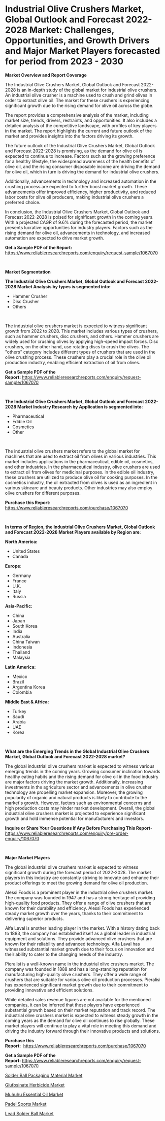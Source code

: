 <p><h1>Industrial Olive Crushers Market, Global Outlook and Forecast 2022-2028 Market: Challenges, Opportunities, and Growth Drivers and Major Market Players forecasted for period from 2023 - 2030</h1></p><p><strong>Market Overview and Report Coverage</strong></p>
<p><p>The Industrial Olive Crushers Market, Global Outlook and Forecast 2022-2028 is an in-depth study of the global market for industrial olive crushers. An industrial olive crusher is a machine used to crush and grind olives in order to extract olive oil. The market for these crushers is experiencing significant growth due to the rising demand for olive oil across the globe.</p><p>The report provides a comprehensive analysis of the market, including market size, trends, drivers, restraints, and opportunities. It also includes a detailed analysis of the competitive landscape, with profiles of key players in the market. The report highlights the current and future outlook of the market and provides insights into the factors driving its growth.</p><p>The future outlook of the Industrial Olive Crushers Market, Global Outlook and Forecast 2022-2028 is promising, as the demand for olive oil is expected to continue to increase. Factors such as the growing preference for a healthy lifestyle, the widespread awareness of the health benefits of olive oil, and the rising consumer disposable income are driving the demand for olive oil, which in turn is driving the demand for industrial olive crushers.</p><p>Additionally, advancements in technology and increased automation in the crushing process are expected to further boost market growth. These advancements offer improved efficiency, higher productivity, and reduced labor costs for olive oil producers, making industrial olive crushers a preferred choice.</p><p>In conclusion, the Industrial Olive Crushers Market, Global Outlook and Forecast 2022-2028 is poised for significant growth in the coming years. With a projected CAGR of 9.6% during the forecasted period, the market presents lucrative opportunities for industry players. Factors such as the rising demand for olive oil, advancements in technology, and increased automation are expected to drive market growth.</p></p>
<p><strong>Get a Sample PDF of the Report:</strong> <a href="https://www.reliableresearchreports.com/enquiry/request-sample/1067070">https://www.reliableresearchreports.com/enquiry/request-sample/1067070</a></p>
<p>&nbsp;</p>
<p><strong>Market Segmentation</strong></p>
<p><strong>The Industrial Olive Crushers Market, Global Outlook and Forecast 2022-2028 Market Analysis by types is segmented into:</strong></p>
<p><ul><li>Hammer Crusher</li><li>Disc Crusher</li><li>Others</li></ul></p>
<p>&nbsp;</p>
<p><p>The industrial olive crushers market is expected to witness significant growth from 2022 to 2028. This market includes various types of crushers, such as hammer crushers, disc crushers, and others. Hammer crushers are widely used for crushing olives by applying high-speed impact forces. Disc crushers, on the other hand, use rotating discs to crush the olives. The "others" category includes different types of crushers that are used in the olive crushing process. These crushers play a crucial role in the olive oil production industry, enabling efficient extraction of oil from olives.</p></p>
<p><strong>Get a Sample PDF of the Report:</strong>&nbsp;<a href="https://www.reliableresearchreports.com/enquiry/request-sample/1067070">https://www.reliableresearchreports.com/enquiry/request-sample/1067070</a></p>
<p>&nbsp;</p>
<p><strong>The Industrial Olive Crushers Market, Global Outlook and Forecast 2022-2028 Market Industry Research by Application is segmented into:</strong></p>
<p><ul><li>Pharmaceutical</li><li>Edible Oil</li><li>Cosmetics</li><li>Other</li></ul></p>
<p>&nbsp;</p>
<p><p>The industrial olive crushers market refers to the global market for machines that are used to extract oil from olives in various industries. This market includes applications in the pharmaceutical, edible oil, cosmetics, and other industries. In the pharmaceutical industry, olive crushers are used to extract oil from olives for medicinal purposes. In the edible oil industry, these crushers are utilized to produce olive oil for cooking purposes. In the cosmetics industry, the oil extracted from olives is used as an ingredient in various skincare and beauty products. Other industries may also employ olive crushers for different purposes.</p></p>
<p><strong>Purchase this Report:</strong>&nbsp; <a href="https://www.reliableresearchreports.com/purchase/1067070">https://www.reliableresearchreports.com/purchase/1067070</a></p>
<p>&nbsp;</p>
<p><strong>In terms of Region, the Industrial Olive Crushers Market, Global Outlook and Forecast 2022-2028 Market Players available by Region are:</strong></p>
<p>
    <p> <strong> North America: </strong>
        <ul>
            <li>United States</li>
            <li>Canada</li>
        </ul>
        </p> 
    <p> <strong> Europe: </strong>
        <ul>
            <li>Germany</li>
            <li>France</li>
            <li>U.K.</li>
            <li>Italy</li>
            <li>Russia</li>
        </ul>
        </p> 
    <p> <strong> Asia-Pacific: </strong>
        <ul>
            <li>China</li>
            <li>Japan</li>
            <li>South Korea</li>
            <li>India</li>
            <li>Australia</li>
            <li>China Taiwan</li>
            <li>Indonesia</li>
            <li>Thailand</li>
            <li>Malaysia</li>
        </ul>
        </p> 
    <p> <strong> Latin America: </strong>
        <ul>
            <li>Mexico</li>
            <li>Brazil</li>
            <li>Argentina Korea</li>
            <li>Colombia</li>
        </ul>
        </p> 
    <p> <strong> Middle East & Africa: </strong>
        <ul>
            <li>Turkey</li>
            <li>Saudi</li>
            <li>Arabia</li>
            <li>UAE</li>
            <li>Korea</li>
        </ul>
    </p>
    </p>
<p>&nbsp;</p>
<p><strong>What are the Emerging Trends in the Global Industrial Olive Crushers Market, Global Outlook and Forecast 2022-2028 market?</strong></p>
<p><p>The global industrial olive crushers market is expected to witness various emerging trends in the coming years. Growing consumer inclination towards healthy eating habits and the rising demand for olive oil in the food industry are major factors driving the market growth. Additionally, increasing investments in the agriculture sector and advancements in olive crusher technology are propelling market expansion. Moreover, the growing popularity of organic and natural products is likely to contribute to the market's growth. However, factors such as environmental concerns and high production costs may hinder market development. Overall, the global industrial olive crushers market is projected to experience significant growth and hold immense potential for manufacturers and investors.</p></p>
<p><strong>Inquire or Share Your Questions If Any Before Purchasing This Report</strong>- <a href="https://www.reliableresearchreports.com/enquiry/pre-order-enquiry/1067070">https://www.reliableresearchreports.com/enquiry/pre-order-enquiry/1067070</a></p>
<p>&nbsp;</p>
<p><strong>Major Market Players</strong></p>
<p><p>The global industrial olive crushers market is expected to witness significant growth during the forecast period of 2022-2028. The market players in this industry are constantly striving to innovate and enhance their product offerings to meet the growing demand for olive oil production.</p><p>Alessi Foods is a prominent player in the industrial olive crushers market. The company was founded in 1947 and has a strong heritage of providing high-quality food products. They offer a range of olive crushers that are known for their durability and efficiency. Alessi Foods has experienced steady market growth over the years, thanks to their commitment to delivering superior products.</p><p>Alfa Laval is another leading player in the market. With a history dating back to 1883, the company has established itself as a global leader in industrial equipment and solutions. They provide advanced olive crushers that are known for their reliability and advanced technology. Alfa Laval has witnessed substantial market growth due to their focus on innovation and their ability to cater to the changing needs of the industry.</p><p>Pieralisi is a well-known name in the industrial olive crushers market. The company was founded in 1888 and has a long-standing reputation for manufacturing high-quality olive crushers. They offer a wide range of crushers that are suitable for various olive oil production processes. Pieralisi has experienced significant market growth due to their commitment to providing innovative and efficient solutions.</p><p>While detailed sales revenue figures are not available for the mentioned companies, it can be inferred that these players have experienced substantial growth based on their market reputation and track record. The industrial olive crushers market is expected to witness steady growth in the coming years as the demand for olive oil continues to rise globally. These market players will continue to play a vital role in meeting this demand and driving the industry forward through their innovative products and solutions.</p></p>
<p><strong>Purchase this Report:</strong>&nbsp;&nbsp;<a href="https://www.reliableresearchreports.com/purchase/1067070">https://www.reliableresearchreports.com/purchase/1067070</a></p>
<p></p>
<p><strong>Get a Sample PDF of the Report:</strong>&nbsp;<a href="https://www.reliableresearchreports.com/enquiry/request-sample/1067070">https://www.reliableresearchreports.com/enquiry/request-sample/1067070</a></p>
<p><p><a href="https://www.reportprime.com/solder-ball-packaging-material-r4898">Solder Ball Packaging Material Market</a></p><p><a href="https://www.linkedin.com/pulse/glufosinate-herbicide-market-size-2023-2030-global-industrial-56wbe/">Glufosinate Herbicide Market</a></p><p><a href="https://www.linkedin.com/pulse/muhuhu-essential-oil-market-research-report-provides-thorough-aesve/">Muhuhu Essential Oil Market</a></p><p><a href="https://medium.com/@allelee654/padel-sports-market-size-growth-forecast-2023-2030-6eddb0e9fd7e">Padel Sports Market</a></p><p><a href="https://www.reportprime.com/lead-solder-ball-r4893">Lead Solder Ball Market</a></p></p>